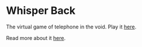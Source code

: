 # Whisper Back

The virtual game of telephone in the void. Play it [here](https://whisper-back.herokuapp.com).

Read more about it [here](https://archive.christianbroms.com/project/whispers).
